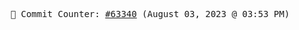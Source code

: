 <p align="center">
    <samp>
        📮 Commit Counter: <a href="https://github.com/Javascript-void0/Javascript-void0/commits/main">#63340</a> (August 03, 2023 @ 03:53 PM)
    </samp>
</p>